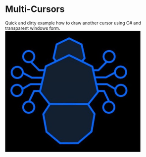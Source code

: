 # Multi-Cursors
Quick and dirty example how to draw another cursor using C# and transparent windows form.
![alt text](https://raw.githubusercontent.com/proxytype/Multi-Cursors/main/multicursor.gif)

